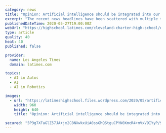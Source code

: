 ```yaml
---
category: news
title: "Opinion: Artificial intelligence should be integrated into our workforce"
excerpt: "The recent news headlines have been scattered with multiple topics of discussion on Artificial Intelligence, or AI, and its wide application. Artificial Intelligence has been altering and mediating all forms of human interaction,"
publishedDateTime: 2020-05-27T19:00:00Z
webUrl: "https://highschool.latimes.com/cleveland-charter-high-school/opinion-artificial-intelligence-should-be-integrated-into-our-workforce/"
type: article
quality: 40
heat: 40
published: false

provider:
  name: Los Angeles Times
  domain: latimes.com

topics:
  - AI in Autos
  - AI
  - AI in Robotics

images:
  - url: "https://latimeshighschool.files.wordpress.com/2020/05/artificial-intelligence-3382507_960_720.jpg"
    width: 960
    height: 640
    title: "Opinion: Artificial intelligence should be integrated into our workforce"

secured: "5P3g7XFaGlZ57JA+jx2C8NXwkxUiA0ssGhQStguCPYN0XmcR4+mVxV9IYyP/SqouTpnflm5zuGAoJa3pXwl1DLFv+rxmUciFk7BTmwdqg0hDVRPPFdn0f+Fec+bEMYU2fJsiAnKI+Uk1UemVHFM6/AC1t8W4Owi/e7beHrbJWHp+hsbSJtUajkt+WluSMwiJmSy4Bxdoonwmh5DBpzDLTQU9NMoKw97wTsk4fC2XANJXx12kRVQOFq/+MClbVPX2Jc9sTzY3AqVwHAUE7uNhwYo8rzJxyiXoTx5Fj2t+icZBHMKADuXrNIs6okKvkggE;bSwJqogez8yHe8UZ5bj9Kg=="
---
```


